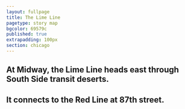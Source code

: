 ```yaml
---
layout: fullpage
title: The Lime Line
pagetype: story map
bgcolor: 69579c
published: true
extrapadding: 100px
section: chicago
---
```


<div class="mapstage"></div>

## At Midway, the Lime Line heads east through South Side transit deserts.

## It connects to the Red Line at 87th street.